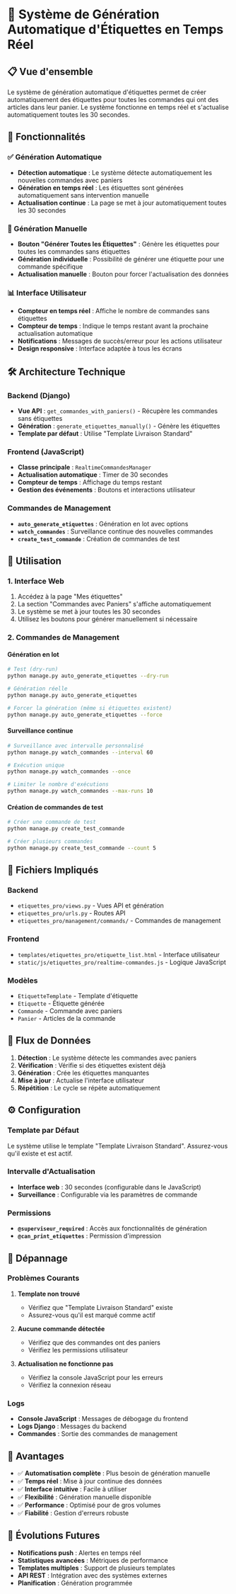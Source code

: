 # 🚀 Système de Génération Automatique d'Étiquettes en Temps Réel

## 📋 Vue d'ensemble

Le système de génération automatique d'étiquettes permet de créer automatiquement des étiquettes pour toutes les commandes qui ont des articles dans leur panier. Le système fonctionne en temps réel et s'actualise automatiquement toutes les 30 secondes.

## 🎯 Fonctionnalités

### ✅ Génération Automatique
- **Détection automatique** : Le système détecte automatiquement les nouvelles commandes avec paniers
- **Génération en temps réel** : Les étiquettes sont générées automatiquement sans intervention manuelle
- **Actualisation continue** : La page se met à jour automatiquement toutes les 30 secondes

### 🔧 Génération Manuelle
- **Bouton "Générer Toutes les Étiquettes"** : Génère les étiquettes pour toutes les commandes sans étiquettes
- **Génération individuelle** : Possibilité de générer une étiquette pour une commande spécifique
- **Actualisation manuelle** : Bouton pour forcer l'actualisation des données

### 📊 Interface Utilisateur
- **Compteur en temps réel** : Affiche le nombre de commandes sans étiquettes
- **Compteur de temps** : Indique le temps restant avant la prochaine actualisation automatique
- **Notifications** : Messages de succès/erreur pour les actions utilisateur
- **Design responsive** : Interface adaptée à tous les écrans

## 🛠️ Architecture Technique

### Backend (Django)
- **Vue API** : `get_commandes_with_paniers()` - Récupère les commandes sans étiquettes
- **Génération** : `generate_etiquettes_manually()` - Génère les étiquettes
- **Template par défaut** : Utilise "Template Livraison Standard"

### Frontend (JavaScript)
- **Classe principale** : `RealtimeCommandesManager`
- **Actualisation automatique** : Timer de 30 secondes
- **Compteur de temps** : Affichage du temps restant
- **Gestion des événements** : Boutons et interactions utilisateur

### Commandes de Management
- **`auto_generate_etiquettes`** : Génération en lot avec options
- **`watch_commandes`** : Surveillance continue des nouvelles commandes
- **`create_test_commande`** : Création de commandes de test

## 🚀 Utilisation

### 1. Interface Web
1. Accédez à la page "Mes étiquettes"
2. La section "Commandes avec Paniers" s'affiche automatiquement
3. Le système se met à jour toutes les 30 secondes
4. Utilisez les boutons pour générer manuellement si nécessaire

### 2. Commandes de Management

#### Génération en lot
```bash
# Test (dry-run)
python manage.py auto_generate_etiquettes --dry-run

# Génération réelle
python manage.py auto_generate_etiquettes

# Forcer la génération (même si étiquettes existent)
python manage.py auto_generate_etiquettes --force
```

#### Surveillance continue
```bash
# Surveillance avec intervalle personnalisé
python manage.py watch_commandes --interval 60

# Exécution unique
python manage.py watch_commandes --once

# Limiter le nombre d'exécutions
python manage.py watch_commandes --max-runs 10
```

#### Création de commandes de test
```bash
# Créer une commande de test
python manage.py create_test_commande

# Créer plusieurs commandes
python manage.py create_test_commande --count 5
```

## 📁 Fichiers Impliqués

### Backend
- `etiquettes_pro/views.py` - Vues API et génération
- `etiquettes_pro/urls.py` - Routes API
- `etiquettes_pro/management/commands/` - Commandes de management

### Frontend
- `templates/etiquettes_pro/etiquette_list.html` - Interface utilisateur
- `static/js/etiquettes_pro/realtime-commandes.js` - Logique JavaScript

### Modèles
- `EtiquetteTemplate` - Template d'étiquette
- `Etiquette` - Étiquette générée
- `Commande` - Commande avec paniers
- `Panier` - Articles de la commande

## 🔄 Flux de Données

1. **Détection** : Le système détecte les commandes avec paniers
2. **Vérification** : Vérifie si des étiquettes existent déjà
3. **Génération** : Crée les étiquettes manquantes
4. **Mise à jour** : Actualise l'interface utilisateur
5. **Répétition** : Le cycle se répète automatiquement

## ⚙️ Configuration

### Template par Défaut
Le système utilise le template "Template Livraison Standard". Assurez-vous qu'il existe et est actif.

### Intervalle d'Actualisation
- **Interface web** : 30 secondes (configurable dans le JavaScript)
- **Surveillance** : Configurable via les paramètres de commande

### Permissions
- **`@superviseur_required`** : Accès aux fonctionnalités de génération
- **`@can_print_etiquettes`** : Permission d'impression

## 🐛 Dépannage

### Problèmes Courants

1. **Template non trouvé**
   - Vérifiez que "Template Livraison Standard" existe
   - Assurez-vous qu'il est marqué comme actif

2. **Aucune commande détectée**
   - Vérifiez que des commandes ont des paniers
   - Vérifiez les permissions utilisateur

3. **Actualisation ne fonctionne pas**
   - Vérifiez la console JavaScript pour les erreurs
   - Vérifiez la connexion réseau

### Logs
- **Console JavaScript** : Messages de débogage du frontend
- **Logs Django** : Messages du backend
- **Commandes** : Sortie des commandes de management

## 🎉 Avantages

- ✅ **Automatisation complète** : Plus besoin de génération manuelle
- ✅ **Temps réel** : Mise à jour continue des données
- ✅ **Interface intuitive** : Facile à utiliser
- ✅ **Flexibilité** : Génération manuelle disponible
- ✅ **Performance** : Optimisé pour de gros volumes
- ✅ **Fiabilité** : Gestion d'erreurs robuste

## 🔮 Évolutions Futures

- **Notifications push** : Alertes en temps réel
- **Statistiques avancées** : Métriques de performance
- **Templates multiples** : Support de plusieurs templates
- **API REST** : Intégration avec des systèmes externes
- **Planification** : Génération programmée
